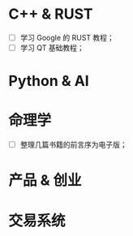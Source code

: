 # C++ & RUST

- [ ] 学习 Google 的 RUST 教程；
- [ ] 学习 QT 基础教程；

# Python & AI

# 命理学

- [ ] 整理几篇书籍的前言序为电子版；

# 产品 & 创业

# 交易系统
